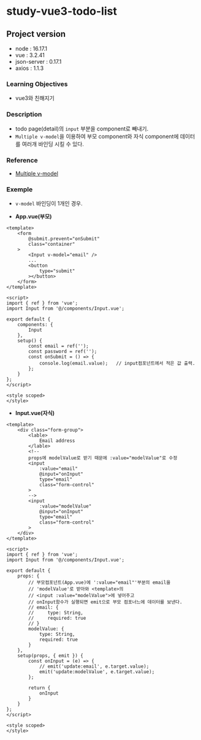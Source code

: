 # study-vue3-todo-list

## Project version

- node : 16.17.1
- vue : 3.2.41
- json-server : 0.17.1
- axios : 1.1.3

### Learning Objectives

- vue3와 친해지기

### Description

- todo page(detail)의 `input` 부분을 component로 빼내기.
- `Multiple v-model`을 이용하여 부모 component와 자식 component에 데이터를 여러개 바인딩 시킬 수 있다.

### Reference

- [Multiple v-model](https://vuejs.org/guide/components/events.html#multiple-v-model-bindings)

### Exemple

- `v-model` 바인딩이 1개인 경우.

- **App.vue(부모)**
```vue
<template>
    <form
        @submit.prevent="onSubmit"
        class="container"
    >
        <Input v-model="email" />
        ...
        <button 
            type="submit"
        ></button>
    </form>
</template>

<script>
import { ref } from 'vue';
import Input from '@/components/Input.vue';

export default {
    components: {
        Input
    },
    setup() {
        const email = ref('');
        const password = ref('');
        const onSubmit = () => {
            console.log(email.value);   // input컴포넌트에서 적은 값 출력.
        };
    }
};
</script>

<style scoped>
</style>
```

- **Input.vue(자식)**
```vue
<template>
    <div class="form-group">
        <lable>
            Email address
        </lable>
        <!-- 
        props에 modelValue로 받기 때문에 :value="modelValue"로 수정
        <input
            :value="email"
            @input="onInput"
            type="email"
            class="form-control"
        >
        -->
        <input
            :value="modelValue"
            @input="onInput"
            type="email"
            class="form-control"
        >
    </div>
</template>

<script>
import { ref } from 'vue';
import Input from '@/components/Input.vue';

export default {
    props: {
        // 부모컴포넌트(App.vue)에 ':value="email"'부분의 email을 
        // 'modelValue'로 받아와 <template>의 
        // <input :value="modelValue">에 넣어주고
        // onInput함수가 실행되면 emit으로 부모 컴포너느에 데이터를 보낸다.
        // email: {
        //     type: String,
        //     required: true
        // }
        modelValue: {
            type: String,
            required: true
        }
    },
    setup(props, { emit }) {
        const onInput = (e) => {
            // emit('update:email', e.target.value);
            emit('update:modelValue', e.target.value);
        };

        return {
            onInput
        }
    }
};
</script>

<style scoped>
</style>
```